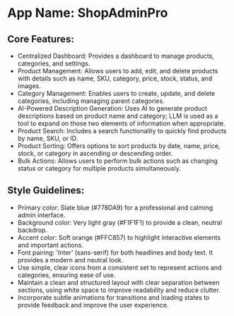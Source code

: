 # **App Name**: ShopAdminPro

## Core Features:

- Centralized Dashboard: Provides a dashboard to manage products, categories, and settings.
- Product Management: Allows users to add, edit, and delete products with details such as name, SKU, category, price, stock, status, and images.
- Category Management: Enables users to create, update, and delete categories, including managing parent categories.
- AI-Powered Description Generation: Uses AI to generate product descriptions based on product name and category; LLM is used as a tool to expand on those two elements of information when appropriate.
- Product Search: Includes a search functionality to quickly find products by name, SKU, or ID.
- Product Sorting: Offers options to sort products by date, name, price, stock, or category in ascending or descending order.
- Bulk Actions: Allows users to perform bulk actions such as changing status or category for multiple products simultaneously.

## Style Guidelines:

- Primary color: Slate blue (#778DA9) for a professional and calming admin interface.
- Background color: Very light gray (#F1F1F1) to provide a clean, neutral backdrop.
- Accent color: Soft orange (#FFC857) to highlight interactive elements and important actions.
- Font pairing: 'Inter' (sans-serif) for both headlines and body text. It provides a modern and neutral look.
- Use simple, clear icons from a consistent set to represent actions and categories, ensuring ease of use.
- Maintain a clean and structured layout with clear separation between sections, using white space to improve readability and reduce clutter.
- Incorporate subtle animations for transitions and loading states to provide feedback and improve the user experience.